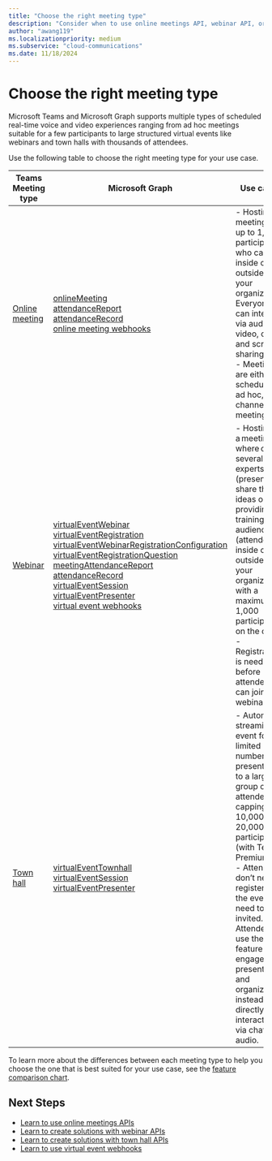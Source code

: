 ```yaml
---
title: "Choose the right meeting type"
description: "Consider when to use online meetings API, webinar API, or town hall API for Teams meetings."
author: "awang119"
ms.localizationpriority: medium
ms.subservice: "cloud-communications"
ms.date: 11/18/2024
---
```


# Choose the right meeting type

Microsoft Teams and Microsoft Graph supports multiple types of scheduled real-time voice and video experiences ranging from ad hoc meetings suitable for a few participants to large structured virtual events like webinars and town halls with thousands of attendees.

Use the following table to choose the right meeting type for your use case. 

|Teams Meeting type  | Microsoft Graph       | Use cases                                                                                                                       |
|--------------------|-----------------------|---------------------------------------------------------------------------------------------------------------------------------|
| [Online meeting](https://support.microsoft.com/office/meetings-in-microsoft-teams-e0b0ae21-53ee-4462-a50d-ca9b9e217b67) | [onlineMeeting](/graph/api/resources/onlinemeeting) <br> [attendanceReport](/graph/api/resources/meetingattendancereport) <br> [attendanceRecord](/graph/api/resources/attendancerecord) <br> [online meeting webhooks](/graph/changenotifications-for-onlinemeeting) | - Hosting a meeting for up to 1,000 participants who can be inside or outside of your organization. Everyone can interact via audio, video, chat, and screen sharing. <br> - Meetings are either scheduled, ad hoc, or channel meetings. |
| [Webinar](https://support.microsoft.com/office/get-started-with-microsoft-teams-webinars-42f3f874-22dc-4289-b53f-bbc1a69013e3) | [virtualEventWebinar](/graph/api/resources/virtualeventwebinar) <br> [virtualEventRegistration](/graph/api/resources/virtualeventregistration) <br> [virtualEventWebinarRegistrationConfiguration](/graph/api/resources/virtualeventwebinarregistrationconfiguration) <br> [virtualEventRegistrationQuestion](/graph/api/resources/virtualeventregistrationquestionbase) <br> [meetingAttendanceReport](/graph/api/resources/meetingattendancereport) <br> [attendanceRecord](/graph/api/resources/attendancerecord) <br> [virtualEventSession](/graph/api/resources/virtualeventsession) <br> [virtualEventPresenter](/graph/api/resources/virtualeventpresenter) <br> [virtual event webhooks](/graph/changenotifications-for-virtualevent)| - Hosting a meeting where one or several experts (presenters) share their ideas or providing training to an audience (attendees inside or outside of your organization) with a maximum of 1,000 participants on the call. <br> - Registration is needed before attendees can join the webinar. |
| [Town hall](https://support.microsoft.com/office/get-started-with-town-hall-in-microsoft-teams-33baf0c6-0283-4c15-9617-3013e8d4804f)|  [virtualEventTownhall](/graph/api/resources/virtualeventtownhall) <br> [virtualEventSession](/graph/api/resources/virtualeventsession) <br> [virtualEventPresenter](/graph/api/resources/virtualeventpresenter) | - Automatic streaming event for a limited number of presenters to a large group of attendees, capping at 10,000 or 20,000 participants (with Teams Premium). <br> - Attendees don’t need to register for the event but need to be invited. Attendees use the Q&A feature to engage with presenters and organizers instead of directly interacting via chat or audio. |


To learn more about the differences between each meeting type to help you choose the one that is best suited for your use case, see the [feature comparison chart](https://learn.microsoft.com/en-us/microsoftteams/meeting-webinar-town-hall-feature-comparison).  


## Next Steps 
- [Learn to use online meetings APIs](cloud-communications-online-meetings.md)
- [Learn to create solutions with webinar APIs](cloud-communications-virtual-events-webinar-usecases.md) 
- [Learn to create solutions with town hall APIs](cloud-communications-virtual-events-townhall-usecases.md) 
- [Learn to use virtual event webhooks](/graph/changenotifications-for-virtualevent)
